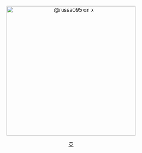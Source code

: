 <p align="center">
    <img width="350" src="https://i.postimg.cc/nLcKJtRg/Untitled2063-20250916002625.png" alt="@russa095 on x">
</p>

<p align="center">
    <a href="https://rentry.co/seraphiel_here">⁠♡</a>
</p>
